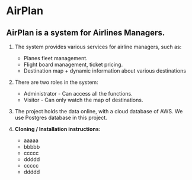 # AirPlan

## AirPlan is a system for Airlines Managers.
1. The system provides various services for airline managers, such as:
   * Planes fleet management.
   * Flight board management, ticket pricing.
   * Destination map + dynamic information about various destinations
   
2. There are two roles in the system:
   * Administrator - Can access all the functions.
   * Visitor - Can only watch the map of destinations.
   
3. The project holds the data online, with a cloud database of AWS.
   We use Postgres database in this project.
   
4. **Cloning / Installation instructions:**
   * aaaaa
   * bbbbb
   * ccccc
   * ddddd
   * ccccc
   * ddddd
